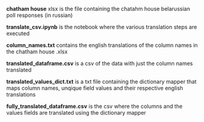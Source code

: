 **chatham house** xlsx is the file containing the chatahm house belarussian poll responses (in russian) 

**translate_csv.ipynb** is the notebook where the various translation steps are executed 

**column_names.txt** contains the english translations of the column names in the chatham house .xlsx

**translated_dataframe.csv** is a csv of the data with just the column names translated 

**translated_values_dict.txt** is a txt file containing the dictionary mapper that maps column names, unqique field values and their respective english translations 

**fully_translated_dataframe.csv** is the csv where the columns and the values fields are translated using the dictionary mapper 

